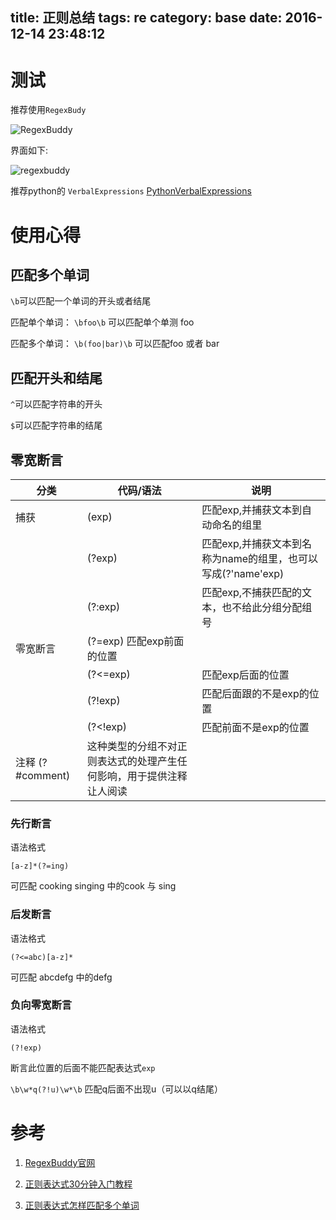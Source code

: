 title: 正则总结
tags: re
category: base
date: 2016-12-14 23:48:12
---


# 测试

推荐使用`RegexBudy`

![RegexBuddy](https://www.regexbuddy.com/img/icon.png)

界面如下:

![regexbuddy](https://www.regexbuddy.com/screens/regexbuddy.png)

推荐python的 `VerbalExpressions` [PythonVerbalExpressions ](https://github.com/VerbalExpressions/PythonVerbalExpressions)

# 使用心得

## 匹配多个单词

`\b`可以匹配一个单词的开头或者结尾

匹配单个单词： `\bfoo\b` 可以匹配单个单测 foo

匹配多个单词： `\b(foo|bar)\b` 可以匹配foo 或者 bar

## 匹配开头和结尾

`^`可以匹配字符串的开头

`$`可以匹配字符串的结尾

## 零宽断言

| 分类  | 代码/语法   |说明|
|------|---|------------------|
| 捕获 | (exp)   |匹配exp,并捕获文本到自动命名的组里|
| |(?<name>exp)    | 匹配exp,并捕获文本到名称为name的组里，也可以写成(?'name'exp)|
| |(?:exp) |匹配exp,不捕获匹配的文本，也不给此分组分配组号|
| 零宽断言  |  (?=exp) 匹配exp前面的位置|
| |(?<=exp)    |匹配exp后面的位置|
| |(?!exp) |匹配后面跟的不是exp的位置|
| |(?<!exp)    |匹配前面不是exp的位置|
| 注释  (?#comment) |这种类型的分组不对正则表达式的处理产生任何影响，用于提供注释让人阅读|


### 先行断言

语法格式


`[a-z]*(?=ing)`

可匹配 cooking singing 中的cook 与 sing

### 后发断言

语法格式

`(?<=abc)[a-z]*`


可匹配 abcdefg 中的defg

### 负向零宽断言

语法格式

`(?!exp)`

断言此位置的后面不能匹配表达式`exp`

`\b\w*q(?!u)\w*\b` 匹配q后面不出现u（可以以q结尾）

# 参考

1. [RegexBuddy官网](https://www.regexbuddy.com/)

2. [正则表达式30分钟入门教程](https://luke0922.gitbooks.io/learnregularexpressionin30minutes/content/)

3. [正则表达式怎样匹配多个单词](http://www.biliyu.com/article/1321.html)

